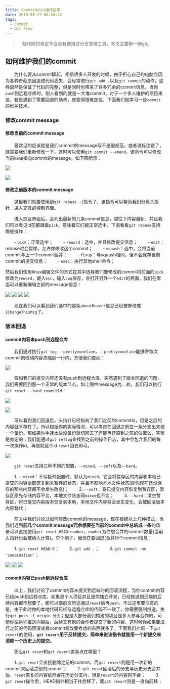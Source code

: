 ```yaml
---
title: Commit与Git操作指南
date: 2019-06-27 08:34:42
tags:
  - Commit
  - Git Flow
---
```


> &emsp;敲代码的肯定不会没有使用过分支管理工具，本文主要聊一聊git。

## 如何维护我们的commit

&emsp;&emsp;为什么要从commit聊起，相信很多人开发的时候，由于担心自己的电脑会因为各种奇葩原因造成代码丢失，会经常进行`git add .`以及`git commit`的动作，这样固然是保证了代码的完整，但是同时也带来了许多冗余的commit信息，当你`push`到远程仓库时，别人看到的就是一大堆commit，对于一个多人维护的项目来说，若是遇到了需要回退的场景，就变得很难定位，下面我们就学习一些`commit`的维护技术。

<escape><!-- more --></escape>

### 修改commit message

#### 修改当前的commit message

&emsp;&emsp;最常见的应该就是我们commit的message写不是很规范，或者说标注错了，就需要我们重新修改一下，这时可以使用`git commit --amend`，该命令可以修改当前`HEAD`指向commit的message，如下图所示：

![](amend.jpg)

![](change.jpg)

#### 修改之前版本的commit message

&emsp;&emsp;这里我们就要使用到`git rebase -i`指令了，该指令可以帮助我们分离头指针，进入交互的控制界面。

&emsp;&emsp;进入交互界面后，会列出最新的几条commit信息，越往下内容越新，并且我们可以看见id前都跟着`pick`，意味着它们被正常选中，下面看看`git rebase`支持哪些操作：

&emsp;&emsp;- `pick`：正常选中；
&emsp;&emsp;- `reword`：选中，并且修改提交信息；
&emsp;&emsp;- `edit`：rebase时会暂停，允许你修改这个commit；
&emsp;&emsp;- `squash`：选中，会将当前commit与上一个commit合并；
&emsp;&emsp;- `fixup`：与squash相同，但不会保存当前commit的提交信息；
&emsp;&emsp;- `exec`：执行其他shell命令；


然后我们使用linux编辑文件的方式在其中选择我们要修改的commit将前面的`pick`修改为`reword`，键入`esc`，输入`:wq`保存，会打开另外一个`edit`的界面，我们在里面可以重新编辑之前的message信息：

![](reword.jpg)
![](changeMsg.jpg)
![](newMsg.jpg)
![](changeRes.jpg)

&emsp;&emsp;现在我们可以看到我们选中的那条`aboutRevert`信息已经被修改成`iChangeThisMsg`了。

### 版本回退

#### commit内容未push到远程仓库

&emsp;&emsp;我们通过执行`git log --pretty=oneline`，`--pretty=oneline`能够将每次commit的改动内容浓缩到一行内，方便我们查阅：

![](log.jpg)

&emsp;&emsp;假如我们的提交内容还没有push到远程仓库，突然遇到了版本回退的问题，我们需要回到那一个正常的版本节点，如上图中message为`..`处，我们可以执行`git reset --hard commitId`：

![](resetHard.jpg)

![](resetResult.jpg)

&emsp;&emsp;可以看到我们回退后，头指针已经指向了我们之前的commitId，但是之后的内容就不存在了。所以根据你的实际情况，可以考虑在回退之前拉一条分支出来做一个备份。那如果你手速太快没备份就切回去了还能再还原到之前的位置么，答案是肯定的：我们能通过`git reflog`查找到之前的操作日志，其中会包含我们的每一次操作id，再借助这个id `reset`回去即可。

![](reflog.jpg)

&emsp;&emsp;`git reset`支持三种不同的配置，`--mixed`，`--soft`以及`--hard`。

&emsp;&emsp;1. `--mixed`：不写额外配置时，默认为`mixed`，它会将暂存区的内容和本地已提交的内容全部恢复到未暂存的状态，并且不影响本地文件状态(即你现在还没保存的那些内容都不会发生改变)；
&emsp;&emsp;2. `--soft`：将已提交内容恢复到暂存区，暂存区原先存储内容不变，本地文件状态同`mixed`也不变；
&emsp;&emsp;3. `--hard`：清空暂存区，将已提交内容版本恢复到本地，本地文件内容将会发生变化，会被回滚版本内容替代； 

&emsp;&emsp;前文中我们讨论过如何修改commit的message，现在根据以上几种模式，当我们遇到**前几个commit message冗余想要在当前的commit中总结成一条**的场景可以直接使用`git reset HEAD~number`，`number`为你想合并的commit数量(当前头指针也会被纳入计算)。举个例子，我现在要回退(合并)5个commit信息：

&emsp;&emsp;1. `git reset HEAD~5`；
&emsp;&emsp;2. `git add .`；
&emsp;&emsp;3. `git commit -nm 'combination'`；

![](half.jpg)
![](reset5.jpg)
![](combine.jpg)

#### commit内容已push到远程仓库

&emsp;&emsp;以上，我们讨论了commit内容未提交到远端时的回滚流程，当你commit内容已经push到远程仓库，如果是个人项目并且是你独立开发，已经推送到远端的后续内容都不想要了，那可以像前文所述通过`reset`后再`push`，不过这里要注意的是，由于此时你的本地代码已经与远程仓库的代码不一致了，你需要强制推送，执行`git push -f origin 分支`；但是大部分我们构建的项目是多人参与合作的，可能你往远程推送内容后，后续又有别的合作者提交了新的内容，这时候你如果要进行之前的代码回滚或者commit修改要考虑的东西就多了，下面我们介绍一下`git revert`的使用，**`git revert`用于反转提交，简单来说该指令就是用一个新提交来消除一个历史上的提交。**

&emsp;&emsp;那么`git reset`和`git revert`差异点在哪里？

&emsp;&emsp;1. `git reset`会直接删除之前的commit，而`git revert`则是用一次新的commit来回滚之前的commit；
&emsp;&emsp;2. `git reset`回滚后的分支与历史分支合并后，`reset`恢复的内容依然会在历史分支内，但是`revert`的内容则不会；
&emsp;&emsp;3. `git reset`操作后，HEAD指针相当于往后移了，而`git revert`则是一直向前移；

